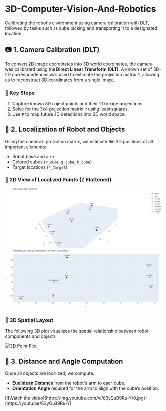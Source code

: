 # 3D-Computer-Vision-And-Robotics
Calibrating the robot's environment using camera calibration with DLT, followed by tasks such as cube picking and transporting it to a designated location



<h2>📷 1. Camera Calibration (DLT)</h2>
<p>To convert 2D image coordinates into 3D world coordinates, the camera was calibrated using the <strong>Direct Linear Transform (DLT)</strong>. A known set of 3D-2D correspondences was used to estimate the projection matrix <code>P</code>, allowing us to reconstruct 3D coordinates from a single image.</p>

<h3>🔧 Key Steps</h3>
<ol>
    <li>Capture known 3D object points and their 2D image projections.</li>
    <li>Solve for the 3x4 projection matrix <code>P</code> using least squares.</li>
    <li>Use <code>P</code> to map future 2D detections into 3D world space.</li>
</ol>

<h2>📍 2. Localization of Robot and Objects</h2>
<p>Using the camera’s projection matrix, we estimate the 3D positions of all important elements:</p>
<ul>
    <li>Robot base and arm</li>
    <li>Colored cubes (<code>r_cube</code>, <code>g_cube</code>, <code>b_cube</code>)</li>
    <li>Target locations (<code>*_target</code>)</li>
</ul>

<h3>🔲 2D View of Localized Points (Z Flattened)</h3>
<img src="Project/3dplot.png" alt="2D Plot of Localized Points">
<img src="Project/newplot.png" alt="2D Plot of Localized Points">

<h3>🧭 3D Spatial Layout</h3>
<p>The following 3D plot visualizes the spatial relationship between robot components and objects:</p>
<img src="3dplot.png" alt="3D Point Plot">

<h2>📐 3. Distance and Angle Computation</h2>
<p>Once all objects are localized, we compute:</p>
<ul>
    <li><strong>Euclidean Distance</strong> from the robot's arm to each cube.</li>
    <li><strong>Orientation Angle</strong> required for the arm to align with the cube’s position.</li>
</ul>
[![Watch the video](https://img.youtube.com/vi/83yQuB9Ru-Y/0.jpg)](https://youtu.be/83yQuB9Ru-Y)


</body>
</html>

